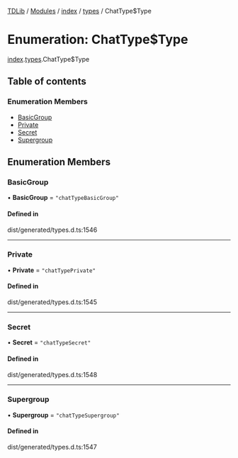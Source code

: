 [TDLib](../README.md) / [Modules](../modules.md) / [index](../modules/index.md) / [types](../modules/index.types.md) / ChatType$Type

# Enumeration: ChatType$Type

[index](../modules/index.md).[types](../modules/index.types.md).ChatType$Type

## Table of contents

### Enumeration Members

- [BasicGroup](index.types.ChatType_Type.md#basicgroup)
- [Private](index.types.ChatType_Type.md#private)
- [Secret](index.types.ChatType_Type.md#secret)
- [Supergroup](index.types.ChatType_Type.md#supergroup)

## Enumeration Members

### BasicGroup

• **BasicGroup** = ``"chatTypeBasicGroup"``

#### Defined in

dist/generated/types.d.ts:1546

___

### Private

• **Private** = ``"chatTypePrivate"``

#### Defined in

dist/generated/types.d.ts:1545

___

### Secret

• **Secret** = ``"chatTypeSecret"``

#### Defined in

dist/generated/types.d.ts:1548

___

### Supergroup

• **Supergroup** = ``"chatTypeSupergroup"``

#### Defined in

dist/generated/types.d.ts:1547
